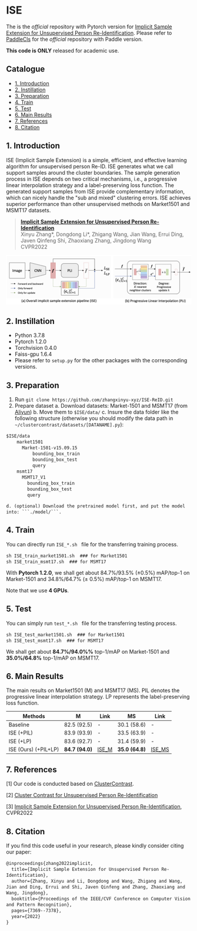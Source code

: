 # ISE

The is the *official* repository with Pytorch version for [Implicit Sample Extension for Unsupervised Person Re-Identification](https://openaccess.thecvf.com/content/CVPR2022/papers/Zhang_Implicit_Sample_Extension_for_Unsupervised_Person_Re-Identification_CVPR_2022_paper.pdf). Please refer to [PaddleCls](https://github.com/PaddlePaddle/PaddleClas/blob/develop/docs/en/algorithm_introduction/ISE_ReID_en.md) for the *official* repository with Paddle version.

**This code is ONLY** released for academic use.

## Catalogue

- [1. Introduction](#1)
- [2. Instillation](#2)
- [3. Preparation](#3)
- [4. Train](#4)
- [5. Test](#5)
- [6. Main Results](#6)
- [7. References](#7)
- [8. Citation](#8)


<a name='1'></a>
## 1. Introduction

ISE (Implicit Sample Extension) is a simple, efficient, and effective learning algorithm for unsupervised person Re-ID. ISE generates what we call support samples around the cluster boundaries. The sample generation process in ISE depends on two critical mechanisms, i.e., a progressive linear interpolation strategy and a label-preserving loss function. The generated support samples from ISE provide complementary information, which can nicely handle the "sub and mixed" clustering errors. ISE achieves superior performance than other unsupervised methods on Market1501 and MSMT17 datasets.

> [**Implicit Sample Extension for Unsupervised Person Re-Identification**](https://openaccess.thecvf.com/content/CVPR2022/papers/Zhang_Implicit_Sample_Extension_for_Unsupervised_Person_Re-Identification_CVPR_2022_paper.pdf)<br>
> Xinyu Zhang*, Dongdong Li*, Zhigang Wang, Jian Wang, Errui Ding, Javen Qinfeng Shi, Zhaoxiang Zhang, Jingdong Wang<br>
> CVPR2022

![image](./imgs/pipeline.png)

<a name='2'></a>
## 2. Instillation

- Python 3.7.8
- Pytorch 1.2.0
- Torchvision 0.4.0
- Faiss-gpu 1.6.4
- Please refer to `setup.py` for the other packages with the corresponding versions.

<a name='3'></a>
## 3. Preparation
1. Run `git clone https://github.com/zhangxinyu-xyz/ISE-ReID.git`
2. Prepare dataset
    a. Download datasets: Market-1501 and MSMT17 (from [Aliyun](https://virutalbuy-public.oss-cn-hangzhou.aliyuncs.com/share/data.zip))
    b. Move them to ```$ISE/data/```
    c. Insure the data folder like the following structure (otherwise you should modify the data path in ```~/clustercontrast/datasets/[DATANAME].py```):
```
$ISE/data
    market1501
      Market-1501-v15.09.15
          bounding_box_train
          bounding_box_test
          query
    msmt17
      MSMT17_V1
        bounding_box_train
        bounding_box_test
        query
```
    d. (optional) Download the pretrained model first, and put the model into: ```./model/```.

<a name='4'></a>
## 4. Train
You can directly run `ISE_*.sh ` file for the transferring training process.

```
sh ISE_train_market1501.sh  ### for Market1501
sh ISE_train_msmt17.sh  ### for MSMT17
```

With **Pytorch 1.2.0**, we shall get about 84.7%/93.5% ($\pm 0.5\%$) mAP/top-1 on Market-1501 and 34.8%/64.7% ($\pm$ 0.5%) mAP/top-1 on MSMT17.

Note that we use **4 GPUs**.

<a name='5'></a>
## 5. Test

You can simply run `test_*.sh ` file for the transferring testing process.

```
sh ISE_test_market1501.sh  ### for Market1501
sh ISE_test_msmt17.sh  ### for MSMT17
```
We shall get about **84.7%/94.0%%** top-1/mAP on Market-1501 and **35.0%/64.8%** top-1/mAP on MSMT17.

<a name='6'></a>
## 6. Main Results

The main results on Market1501 (M) and MSMT17 (MS). PIL denotes the progressive linear interpolation strategy. LP represents the label-preserving loss function.

| Methods | M | Link | MS | Link |
| --- | -- | -- | -- | - |
| Baseline | 82.5 (92.5) | - | 30.1 (58.6) | - |
| ISE (+PIL) | 83.9 (93.9) | - | 33.5 (63.9) | - |
| ISE (+LP)  | 83.6 (92.7) | - | 31.4 (59.9) | - |
| ISE (Ours) (+PIL+LP) | **84.7 (94.0)** | [ISE_M](https://drive.google.com/file/d/146QALcH-m0tdAhqx59ICZ-uOaMpXicLn/view?usp=sharing) | **35.0 (64.8)** | [ISE_MS](https://drive.google.com/file/d/1QgVTe232CQC3FJ095Kd37uLT5N85s3uN/view?usp=sharing) |

<a name='7'></a>
## 7. References
[1] Our code is conducted based on [ClusterContrast](https://github.com/alibaba/cluster-contrast-reid).

[2] [Cluster Contrast for Unsupervised Person Re-Identification](https://arxiv.org/pdf/2103.11568v3.pdf)

[3] [Implicit Sample Extension for Unsupervised Person Re-Identification](https://openaccess.thecvf.com/content/CVPR2022/papers/Zhang_Implicit_Sample_Extension_for_Unsupervised_Person_Re-Identification_CVPR_2022_paper.pdf), CVPR2022

<a name='8'></a>
## 8. Citation

If you find this code useful in your research, please kindly consider citing our paper:

    @inproceedings{zhang2022implicit,
      title={Implicit Sample Extension for Unsupervised Person Re-Identification},
      author={Zhang, Xinyu and Li, Dongdong and Wang, Zhigang and Wang, Jian and Ding, Errui and Shi, Javen Qinfeng and Zhang, Zhaoxiang and Wang, Jingdong},
      booktitle={Proceedings of the IEEE/CVF Conference on Computer Vision and Pattern Recognition},
      pages={7369--7378},
      year={2022}
    }

